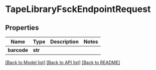 # TapeLibraryFsckEndpointRequest


## Properties
Name | Type | Description | Notes
------------ | ------------- | ------------- | -------------
**barcode** | **str** |  | 

[[Back to Model list]](../#documentation-for-models) [[Back to API list]](../#documentation-for-api-endpoints) [[Back to README]](../)


